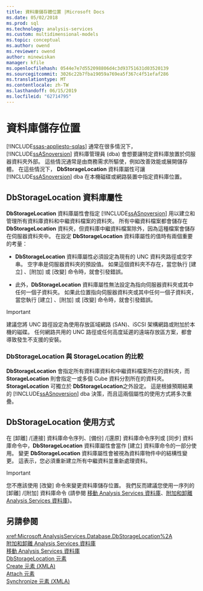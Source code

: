 ```yaml
---
title: 資料庫儲存體位置 |Microsoft Docs
ms.date: 05/02/2018
ms.prod: sql
ms.technology: analysis-services
ms.custom: multidimensional-models
ms.topic: conceptual
ms.author: owend
ms.reviewer: owend
author: minewiskan
manager: kfile
ms.openlocfilehash: 0544e7e7d552098806d4c3d93751631d03520139
ms.sourcegitcommit: 3026c22b7fba19059a769ea5f367c4f51efaf286
ms.translationtype: MT
ms.contentlocale: zh-TW
ms.lasthandoff: 06/15/2019
ms.locfileid: "62714795"
---
```

# <a name="database-storage-location"></a>資料庫儲存位置
[!INCLUDE[ssas-appliesto-sqlas](../../includes/ssas-appliesto-sqlas.md)]
  通常在很多情況下， [!INCLUDE[ssASnoversion](../../includes/ssasnoversion-md.md)] 資料庫管理員 (dba) 會想要讓特定資料庫放置於伺服器資料夾外部。 這些情況通常是由商務需求所驅使，例如改善效能或展開儲存體。 在這些情況下， **DbStorageLocation** 資料庫屬性可讓 [!INCLUDE[ssASnoversion](../../includes/ssasnoversion-md.md)] dba 在本機磁碟或網路裝置中指定資料庫位置。  
  
## <a name="dbstoragelocation-database-property"></a>DbStorageLocation 資料庫屬性  
 **DbStorageLocation** 資料庫屬性會指定 [!INCLUDE[ssASnoversion](../../includes/ssasnoversion-md.md)] 用以建立和管理所有資料庫資料和中繼資料檔案的資料夾。 所有中繼資料檔案都會儲存在 **DbStorageLocation** 資料夾，但資料庫中繼資料檔案除外，因為這種檔案會儲存在伺服器資料夾中。 在設定 **DbStorageLocation** 資料庫屬性的值時有兩個重要的考量：  
  
-   **DbStorageLocation** 資料庫屬性必須設定為現有的 UNC 資料夾路徑或空字串。 空字串是伺服器資料夾的預設值。 如果這個資料夾不存在，當您執行 [建立]  、[附加]  或 [改變]  命令時，就會引發錯誤。  
  
-   此外，**DbStorageLocation** 資料庫屬性無法設定為指向伺服器資料夾或其中任何一個子資料夾。 如果此位置指向伺服器資料夾或其中任何一個子資料夾，當您執行 [建立]  、[附加]  或 [改變]  命令時，就會引發錯誤。  
  
> [!IMPORTANT]  
>  建議您將 UNC 路徑設定為使用存放區域網路 (SAN)、iSCSI 架構網路或附加於本機的磁碟。 任何網路共用的 UNC 路徑或任何高度延遲的遠端存放區方案，都會導致發生不支援的安裝。  
  
### <a name="dbstoragelocation-compared-to-storagelocation"></a>DbStorageLocation 與 StorageLocation 的比較  
 **DbStorageLocation** 會指定所有資料庫資料和中繼資料檔案所在的資料夾，而 **StorageLocation** 則會指定一或多個 Cube 資料分割所在的資料夾。 **StorageLocation** 可獨立於 **DbStorageLocation**之外設定。 這是根據預期結果的 [!INCLUDE[ssASnoversion](../../includes/ssasnoversion-md.md)] dba 決策，而且這兩個屬性的使用方式將多次重疊。  
  
## <a name="dbstoragelocation-usage"></a>DbStorageLocation 使用方式  
 在 [卸離]  /[連接]  資料庫命令序列、[備份]  /[還原]  資料庫命令序列或 [同步]  資料庫命令中，**DbStorageLocation** 資料庫屬性會當作 [建立]  資料庫命令的一部分使用。 變更 **DbStorageLocation** 資料庫屬性會被視為資料庫物件中的結構性變更。 這表示，您必須重新建立所有中繼資料並重新處理資料。  
  
> [!IMPORTANT]  
>  您不應該使用 [改變]  命令來變更資料庫儲存位置。 我們反而建議您使用一序列的 [卸離]  /[附加]  資料庫命令 (請參閱 [移動 Analysis Services 資料庫](../../analysis-services/multidimensional-models/move-an-analysis-services-database.md)、[附加和卸離 Analysis Services 資料庫](../../analysis-services/multidimensional-models/attach-and-detach-analysis-services-databases.md))。  
  
## <a name="see-also"></a>另請參閱  
 <xref:Microsoft.AnalysisServices.Database.DbStorageLocation%2A>   
 [附加和卸離 Analysis Services 資料庫](../../analysis-services/multidimensional-models/attach-and-detach-analysis-services-databases.md)   
 [移動 Analysis Services 資料庫](../../analysis-services/multidimensional-models/move-an-analysis-services-database.md)   
 [DbStorageLocation 元素](https://docs.microsoft.com/bi-reference/xmla/xml-elements-properties/dbstoragelocation-element)   
 [Create 元素 &#40;XMLA&#41;](https://docs.microsoft.com/bi-reference/xmla/xml-elements-commands/create-element-xmla)   
 [Attach 元素](https://docs.microsoft.com/bi-reference/xmla/xml-elements-commands/attach-element)   
 [Synchronize 元素 &#40;XMLA&#41;](https://docs.microsoft.com/bi-reference/xmla/xml-elements-commands/synchronize-element-xmla)  
  
  
